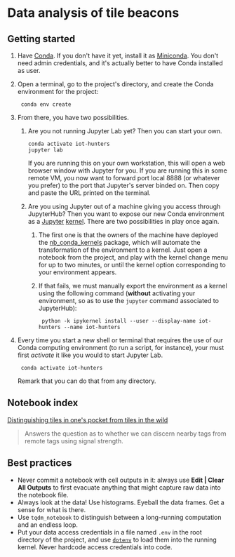 # Data analysis of tile beacons

## Getting started

1. Have [Conda](https://docs.conda.io/en/latest/). If you don't have it yet, install it as [Miniconda](https://docs.conda.io/en/latest/miniconda.html). You don't need admin credentials, and it's actually better to have Conda installed as user.
1. Open a terminal, go to the project's directory, and create the Conda environment for the project:

        conda env create

1.  From there, you have two possibilities.
    1.  Are you not running Jupyter Lab yet? Then you can start your own.

            conda activate iot-hunters
            jupyter lab

        If you are running this on your own workstation, this will open a web browser window with Jupyter for you. If you are running this in some remote VM, you now want to forward port local 8888 (or whatever you prefer) to the port that Jupyter's server binded on. Then copy and paste the URL printed on the terminal.
    1.  Are you using Jupyter out of a machine giving you access through JupyterHub? Then you want to expose our new Conda environment as a [Jupyter](https://docs.jupyter.org/en/latest/projects/kernels.html) [kernel](https://ipython.org/). There are two possibilities in play once again.
        1. The first one is that the owners of the machine have deployed the [nb\_conda\_kernels](https://github.com/Anaconda-Platform/nb_conda_kernels) package, which will automate the transformation of the environment to a kernel. Just open a notebook from the project, and play with the kernel change menu for up to two minutes, or until the kernel option corresponding to your environment appears.
        1. If that fails, we must manually export the environment as a kernel using the following command (**without** activating your environment, so as to use the `jupyter` command associated to JupyterHub):

                python -k ipykernel install --user --display-name iot-hunters --name iot-hunters
1. Every time you start a new shell or terminal that requires the use of our Conda computing environment (to run a script, for instance), your must first *activate* it like you would to start Jupyter Lab.

        conda activate iot-hunters

    Remark that you can do that from any directory.


## Notebook index

[Distinguishing tiles in one's pocket from tiles in the wild ](tiles-in-pocket-tiles-in-the-wild.ipynb)

> Answers the question as to whether we can discern nearby tags from remote tags using signal strength.


## Best practices

- Never commit a notebook with cell outputs in it: always use **Edit | Clear All Outputs** to first evacuate anything that might capture raw data into the notebook file.
- Always look at the data! Use histograms. Eyeball the data frames. Get a sense for what is there.
- Use `tqdm_notebook` to distinguish between a long-running computation and an endless loop.
- Put your data access credentials in a file named `.env` in the root directory of the project, and use [`dotenv`](https://github.com/theskumar/python-dotenv) to load them into the running kernel. Never hardcode access credentials into code.
